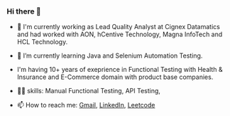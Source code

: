 ### Hi there 👋


<!--- 🤔 I’m looking for help with ...
- 😄 Pronouns: He/Him
- 👯 I’m looking to collaborate on Testing
- 💬 Ask me about Anything
-->
- 🔭 I'm currently working as Lead Quality Analyst at Cignex Datamatics and had worked with AON, hCentive Technology, Magna InfoTech and HCL Technology.
- 🌱 I’m currently learning Java and Selenium Automation Testing.
- I'm having 10+ years of exeprience in Functional Testing with Health & Insurance and E-Commerce domain with product base companies.  
- 👩‍💻 skills: Manual Functional Testing, API Testing, 

- 📫 How to reach me: [Gmail](sajjankumarparjapat@gmail.com), 
                      [LinkedIn](https://www.linkedin.com/in/parjapatsajjan/),
                      [Leetcode](https://leetcode.com/sajjankumarparjapat/)
<!--- ⚡ Fun fact: ...-->
